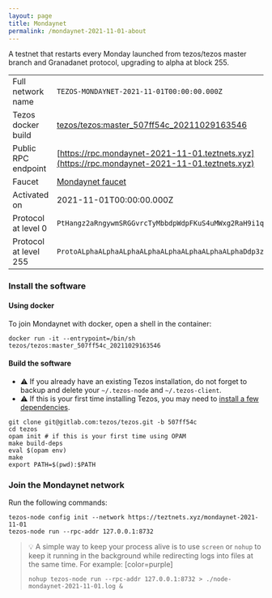 ```yaml
---
layout: page
title: Mondaynet
permalink: /mondaynet-2021-11-01-about
---
```


A testnet that restarts every Monday launched from tezos/tezos master branch and Granadanet protocol, upgrading to alpha at block 255.

| | |
|-------|---------------------|
| Full network name | `TEZOS-MONDAYNET-2021-11-01T00:00:00.000Z` |
| Tezos docker build | [tezos/tezos:master_507ff54c_20211029163546](https://hub.docker.com/r/tezos/tezos/tags?page=1&ordering=last_updated&name=master_507ff54c_20211029163546) |
| Public RPC endpoint | [https://rpc.mondaynet-2021-11-01.teztnets.xyz](https://rpc.mondaynet-2021-11-01.teztnets.xyz) |
| Faucet | [Mondaynet faucet](https://teztnets.xyz/mondaynet-2021-11-01-faucet) |
| Activated on | 2021-11-01T00:00:00.000Z |
| Protocol at level 0 |  `PtHangz2aRngywmSRGGvrcTyMbbdpWdpFKuS4uMWxg2RaH9i1qx` |
| Protocol at level 255 |  `ProtoALphaALphaALphaALphaALphaALphaALphaALphaDdp3zK` |




### Install the software

#### Using docker

To join Mondaynet with docker, open a shell in the container:

```
docker run -it --entrypoint=/bin/sh tezos/tezos:master_507ff54c_20211029163546
```

#### Build the software


- ⚠️  If you already have an existing Tezos installation, do not forget to backup and delete your `~/.tezos-node` and `~/.tezos-client`.
- ⚠️  If this is your first time installing Tezos, you may need to [install a few dependencies](https://tezos.gitlab.io/introduction/howtoget.html#setting-up-the-development-environment-from-scratch).

```
git clone git@gitlab.com:tezos/tezos.git -b 507ff54c
cd tezos
opam init # if this is your first time using OPAM
make build-deps
eval $(opam env)
make
export PATH=$(pwd):$PATH
```

### Join the Mondaynet network

Run the following commands:

```
tezos-node config init --network https://teztnets.xyz/mondaynet-2021-11-01
tezos-node run --rpc-addr 127.0.0.1:8732
```

> 💡 A simple way to keep your process alive is to use `screen` or `nohup` to keep it running in the background while redirecting logs into files at the same time. For example:
>[color=purple]
> ```bash=13
> nohup tezos-node run --rpc-addr 127.0.0.1:8732 > ./node-mondaynet-2021-11-01.log &
> ```


